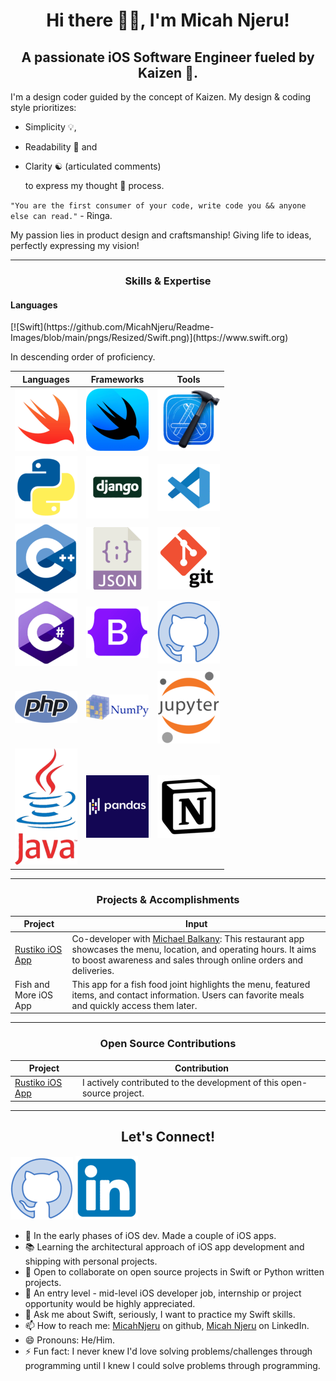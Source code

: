 <h1 align="center"> Hi there 👋🏾, I'm Micah Njeru!</h1>

<h2 align="center">A passionate iOS Software Engineer fueled by Kaizen 🚀.</h2>

I'm a design coder guided by the concept of Kaizen. My design & coding style prioritizes: 
- Simplicity 💡,
- Readability 📖 and
- Clarity ☯️ (articulated comments)
  
  to express my thought 💭 process. 

`"You are the first consumer of your code, write code you && anyone else can read."` - Ringa.

My passion lies in product design and craftsmanship! Giving life to ideas, perfectly expressing my vision!

----------------------------

### <h3 align="center">Skills & Expertise</h3>

<h4>Languages</h4> 
[![Swift](https://github.com/MicahNjeru/Readme-Images/blob/main/pngs/Resized/Swift.png)](https://www.swift.org)

In descending order of proficiency. 

| Languages | Frameworks | Tools |
| --------------------- | ------------- | ------------- |
| [![Swift](https://github.com/MicahNjeru/Readme-Images/blob/main/pngs/Resized/Swift.png)](https://www.swift.org) | [![SwiftUI](https://github.com/MicahNjeru/Readme-Images/blob/main/pngs/Resized/SwiftUI.png)](https://developer.apple.com/documentation/swiftui/) | [![Xcode](https://github.com/MicahNjeru/Readme-Images/blob/main/pngs/Resized/Xcode.png)](https://developer.apple.com/xcode/) |
| [![Python](https://github.com/MicahNjeru/Readme-Images/blob/main/pngs/Resized/Python.png)](https://www.python.org) | [![Django](https://github.com/MicahNjeru/Readme-Images/blob/main/pngs/Resized/Django.png)](https://www.djangoproject.com) | [![Visual Studio Code](https://github.com/MicahNjeru/Readme-Images/blob/main/pngs/Resized/Visual%20Studio%20Code.png)](https://code.visualstudio.com) |
| [![C++](https://github.com/MicahNjeru/Readme-Images/blob/main/pngs/Resized/C%2B%2B.png)](https://isocpp.org) | [![JSON](https://github.com/MicahNjeru/Readme-Images/blob/main/pngs/Resized/JSON.png)](https://www.json.org/json-en.html) | [![Git](https://github.com/MicahNjeru/Readme-Images/blob/main/pngs/Resized/Git.png)](https://git-scm.com) |
| [![C#](https://github.com/MicahNjeru/Readme-Images/blob/main/pngs/Resized/C%23.png)](https://dotnet.microsoft.com/en-us/languages/csharp) | [![Bootstrap](https://github.com/MicahNjeru/Readme-Images/blob/main/pngs/Resized/Bootstrap.png)](https://getbootstrap.com) | [![GitHub](https://github.com/MicahNjeru/Readme-Images/blob/main/pngs/Resized/GitHub.png)](https://github.com) |
| [![PHP](https://github.com/MicahNjeru/Readme-Images/blob/main/pngs/Resized/PHP.png)](https://www.php.net) | [![Numpy](https://github.com/MicahNjeru/Readme-Images/blob/main/pngs/Resized/Numpy.png)](https://numpy.org) | [![Jupyter Notebook](https://github.com/MicahNjeru/Readme-Images/blob/main/pngs/Resized/Jupyter%20Notebook.png)](https://jupyter.org) | 
| [![Java](https://github.com/MicahNjeru/Readme-Images/blob/main/pngs/Resized/Java.png)](https://www.java.com/en/) | [![Pandas](https://github.com/MicahNjeru/Readme-Images/blob/main/pngs/Resized/Pandas.png)](https://pandas.pydata.org) | [![Notion](https://github.com/MicahNjeru/Readme-Images/blob/main/pngs/Resized/Notion.png)](https://notion.so/) |

-----------------------------

### <h3 align="center">Projects & Accomplishments</h3>
| Project | Input |
| -------- | --------- |
| [Rustiko iOS App](https://github.com/michbalkany/Rustiko) | Co-developer with [Michael Balkany](https://github.com/michbalkany): This restaurant app showcases the menu, location, and operating hours. It aims to boost awareness and sales through online orders and deliveries.|
| Fish and More iOS App | This app for a fish food joint highlights the menu, featured items, and contact information. Users can favorite meals and quickly access them later. |

-----------------------------

### <h3 align="center">Open Source Contributions</h3>
| Project | Contribution |
| ----- | ---- |
| [Rustiko iOS App](https://github.com/michbalkany/Rustiko) | I actively contributed to the development of this open-source project. |

-----------------------------

## <h2 align="center">Let's Connect!</h3>
[![GitHub](https://github.com/MicahNjeru/Readme-Images/blob/main/pngs/Resized/GitHub.png)](https://github.com/MicahNjeru)
[![LinkedIn](https://github.com/MicahNjeru/Readme-Images/blob/main/pngs/Resized/LinkedIn.png)](https://www.linkedin.com/in/micah-njeru/)

<!--
**MicahNjeru/MicahNjeru** is a ✨ _special_ ✨ repository because its `README.md` (this file) appears on your GitHub profile.

Here are some ideas to get you started:

- 🔭 Currently woriking on ... 
- 🌱 I’m currently learning ...
- 👯 I’m looking to collaborate on ...
- 🤔 I’m looking for help with ...
- 💬 Ask me about ...
- 📫 How to reach me: ...
- 😄 Pronouns: ...
- ⚡ Fun fact: ...
-->
- 🌱 In the early phases of iOS dev. Made a couple of iOS apps. 
- 📚 Learning the architectural approach of iOS app development and shipping with personal projects.
- 👯 Open to collaborate on open source projects in Swift or Python written projects.
- 🤔 An entry level - mid-level iOS developer job, internship or project opportunity would be highly appreciated. 
- 💬 Ask me about Swift, seriously, I want to practice my Swift skills. 
- 📫 How to reach me: [MicahNjeru](https://github.com/MicahNjeru) on github, [Micah Njeru](https://www.linkedin.com/in/micah-njeru/) on LinkedIn.
- 😄 Pronouns: He/Him.
- ⚡ Fun fact: I never knew I'd love solving problems/challenges through programming until I knew I could solve problems through programming.
